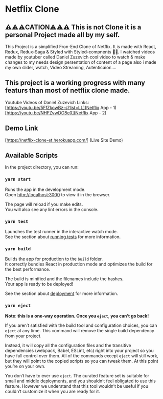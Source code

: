 # Netflix Clone


## ⚠️⚠️⚠️CATION⚠️⚠️⚠️ This is not Clone it is a personal Project made all by my self.
This Project is a simplified Fron-End Clone of Netflix. It is made with React, Redux, Redux-Saga & Styled with Styled-compnents 💅🏾.
I watched videos made by youtuber called Daniel Zuzevich cool video to watch & make changes to my needs design persentation of content of a page also i made my own slider, watch, Video Streaming, Autenticaion....<br />
## This project is a working progress with many featurs than most of netflix clone made.



Youtube Videos of Daniel Zuzevich Links:<br />
 [https://youtu.be/5FfZkowBz-s?list=LL](Netflix App - 1)<br />
 [https://youtu.be/NHFZvwDO8e0](Netflix App - 2)

## Demo Link
   [https://netflix-clone-et.herokuapp.com/] (Live Site Demo)


## Available Scripts

In the project directory, you can run:

### `yarn start`

Runs the app in the development mode.<br />
Open [http://localhost:3000](http://localhost:3000) to view it in the browser.

The page will reload if you make edits.<br />
You will also see any lint errors in the console.

### `yarn test`

Launches the test runner in the interactive watch mode.<br />
See the section about [running tests](https://facebook.github.io/create-react-app/docs/running-tests) for more information.

### `yarn build`

Builds the app for production to the `build` folder.<br />
It correctly bundles React in production mode and optimizes the build for the best performance.

The build is minified and the filenames include the hashes.<br />
Your app is ready to be deployed!

See the section about [deployment](https://facebook.github.io/create-react-app/docs/deployment) for more information.

### `yarn eject`

**Note: this is a one-way operation. Once you `eject`, you can’t go back!**

If you aren’t satisfied with the build tool and configuration choices, you can `eject` at any time. This command will remove the single build dependency from your project.

Instead, it will copy all the configuration files and the transitive dependencies (webpack, Babel, ESLint, etc) right into your project so you have full control over them. All of the commands except `eject` will still work, but they will point to the copied scripts so you can tweak them. At this point you’re on your own.

You don’t have to ever use `eject`. The curated feature set is suitable for small and middle deployments, and you shouldn’t feel obligated to use this feature. However we understand that this tool wouldn’t be useful if you couldn’t customize it when you are ready for it.
